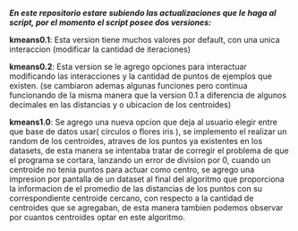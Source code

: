 ***En este repositorio estare subiendo las actualizaciones que le haga al script, por el momento el script posee dos versiones:***


**kmeans0.1**:
  Esta version tiene muchos valores por default, con una unica interaccion (modificar la cantidad de iteraciones) 
  
  
**kmeans0.2**:
  Esta version se le agrego opciones para interactuar modificando las interacciones y la cantidad de puntos de 
  ejemplos que existen. (se cambiaron ademas algunas funciones pero continua funcionando de la misma manera que la version 0.1
  a diferencia de algunos decimales en las distancias y o ubicacion de los centroides) 
  
**kmeans1.0**:
  Se agrego una nueva opcion que deja al usuario elegir entre que base de datos usar( circulos o flores iris ), se implemento 
  el realizar un random de los centroides, atraves de los puntos ya existentes en los datasets, de esta manera se intentaba 
  tratar de corregir el problema de que el programa se cortara, lanzando un error de division por 0, cuando un centroide
  no tenia puntos para actuar como centro, se agrego una impresion por pantalla de un dataset al final del algoritmo que
  proporciona la informacion de el promedio de las distancias de los puntos con su correspondiente centroide cercano, con
  respecto a la cantidad de centroides que se agregaban, de esta manera tambien podemos observar por cuantos centroides
  optar en este algoritmo.
